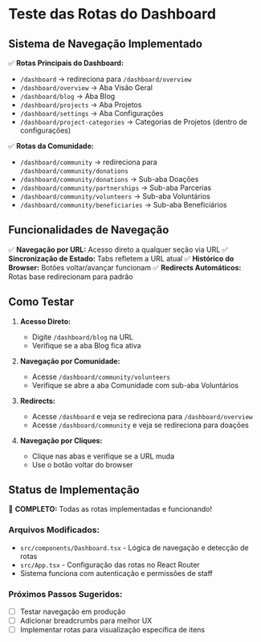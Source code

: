 # Teste das Rotas do Dashboard

## Sistema de Navegação Implementado

✅ **Rotas Principais do Dashboard:**
- `/dashboard` → redireciona para `/dashboard/overview`
- `/dashboard/overview` → Aba Visão Geral
- `/dashboard/blog` → Aba Blog
- `/dashboard/projects` → Aba Projetos
- `/dashboard/settings` → Aba Configurações
- `/dashboard/project-categories` → Categorias de Projetos (dentro de configurações)

✅ **Rotas da Comunidade:**
- `/dashboard/community` → redireciona para `/dashboard/community/donations`
- `/dashboard/community/donations` → Sub-aba Doações
- `/dashboard/community/partnerships` → Sub-aba Parcerias
- `/dashboard/community/volunteers` → Sub-aba Voluntários
- `/dashboard/community/beneficiaries` → Sub-aba Beneficiários

## Funcionalidades de Navegação

✅ **Navegação por URL:** Acesso direto a qualquer seção via URL
✅ **Sincronização de Estado:** Tabs refletem a URL atual
✅ **Histórico do Browser:** Botões voltar/avançar funcionam
✅ **Redirects Automáticos:** Rotas base redirecionam para padrão

## Como Testar

1. **Acesso Direto:**
   - Digite `/dashboard/blog` na URL
   - Verifique se a aba Blog fica ativa

2. **Navegação por Comunidade:**
   - Acesse `/dashboard/community/volunteers`
   - Verifique se abre a aba Comunidade com sub-aba Voluntários

3. **Redirects:**
   - Acesse `/dashboard` e veja se redireciona para `/dashboard/overview`
   - Acesse `/dashboard/community` e veja se redireciona para doações

4. **Navegação por Cliques:**
   - Clique nas abas e verifique se a URL muda
   - Use o botão voltar do browser

## Status de Implementação

🎉 **COMPLETO:** Todas as rotas implementadas e funcionando!

### Arquivos Modificados:
- `src/components/Dashboard.tsx` - Lógica de navegação e detecção de rotas
- `src/App.tsx` - Configuração das rotas no React Router
- Sistema funciona com autenticação e permissões de staff

### Próximos Passos Sugeridos:
- [ ] Testar navegação em produção
- [ ] Adicionar breadcrumbs para melhor UX
- [ ] Implementar rotas para visualização específica de itens
